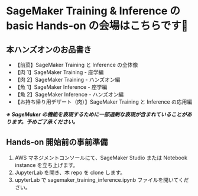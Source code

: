 # SageMaker Training & Inference の basic Hands-on の会場はこちらです🦊

## 本ハンズオンのお品書き
- 【前菜】SageMaker Training と Inference の全体像
- 【肉 1】SageMaker Training - 座学編
- 【肉 2】SageMaker Training - ハンズオン編
- 【魚 1】SageMaker Inference - 座学編
- 【魚 2】SageMaker Inference - ハンズオン編
- 【お持ち帰り用デザート（肉）】SageMaker Training と Inference の応用編

***※ SageMaker の機能を表現するために一部過剰な表現が含まれていることがあります。予めご了承ください。***

## Hands-on 開始前の事前準備
1. AWS マネジメントコンソールにて、SageMaker Studio または Notebook instance を立ち上げます。
2. JupyterLab を開き、本 repo を clone します。
3. upyterLab で sagemaker_training_inference.ipynb ファイルを開いてください。
